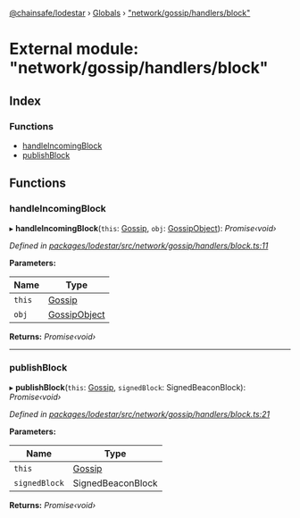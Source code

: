 [@chainsafe/lodestar](../README.md) › [Globals](../globals.md) › ["network/gossip/handlers/block"](_network_gossip_handlers_block_.md)

# External module: "network/gossip/handlers/block"

## Index

### Functions

* [handleIncomingBlock](_network_gossip_handlers_block_.md#handleincomingblock)
* [publishBlock](_network_gossip_handlers_block_.md#publishblock)

## Functions

###  handleIncomingBlock

▸ **handleIncomingBlock**(`this`: [Gossip](../classes/_network_gossip_gossip_.gossip.md), `obj`: [GossipObject](_network_gossip_interface_.md#gossipobject)): *Promise‹void›*

*Defined in [packages/lodestar/src/network/gossip/handlers/block.ts:11](https://github.com/ChainSafe/lodestar/blob/1b619203f/packages/lodestar/src/network/gossip/handlers/block.ts#L11)*

**Parameters:**

Name | Type |
------ | ------ |
`this` | [Gossip](../classes/_network_gossip_gossip_.gossip.md) |
`obj` | [GossipObject](_network_gossip_interface_.md#gossipobject) |

**Returns:** *Promise‹void›*

___

###  publishBlock

▸ **publishBlock**(`this`: [Gossip](../classes/_network_gossip_gossip_.gossip.md), `signedBlock`: SignedBeaconBlock): *Promise‹void›*

*Defined in [packages/lodestar/src/network/gossip/handlers/block.ts:21](https://github.com/ChainSafe/lodestar/blob/1b619203f/packages/lodestar/src/network/gossip/handlers/block.ts#L21)*

**Parameters:**

Name | Type |
------ | ------ |
`this` | [Gossip](../classes/_network_gossip_gossip_.gossip.md) |
`signedBlock` | SignedBeaconBlock |

**Returns:** *Promise‹void›*
